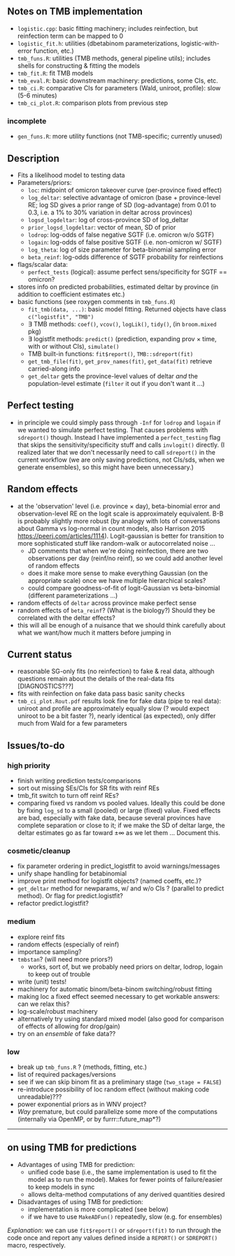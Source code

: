 ## Notes on TMB implementation

- `logistic.cpp`: basic fitting machinery; includes reinfection, but reinfection term can be mapped to 0
- `logistic_fit.h`: utilities (dbetabinom parameterizations, logistic-with-error function, etc.)
- `tmb_funs.R`: utilities (TMB methods, general pipeline utils); includes shells for constructing & fitting the models
- `tmb_fit.R`: fit TMB models
- `tmb_eval.R`: basic downstream machinery: predictions, some CIs, etc.
- `tmb_ci.R`: comparative CIs for parameters (Wald, uniroot, profile): slow (5-6 minutes)
- `tmb_ci_plot.R`: comparison plots from previous step

### incomplete

- `gen_funs.R`: more utility functions (not TMB-specific; currently unused)

## Description

- Fits a likelihood model to testing data
- Parameters/priors: 
   - `loc`: midpoint of omicron takeover curve (per-province fixed effect)
   - `log_deltar`: selective advantage of omicron (base + province-level RE; log SD gives a prior range of SD (log-advantage) from 0.01 to 0.3, i.e. a 1% to 30% variation in deltar across provinces)
   - `logsd_logdeltar`: log of cross-province SD of log_deltar
   - `prior_logsd_logdeltar`: vector of mean, SD of prior
   - `lodrop`: log-odds of false negative SGTF (i.e. omicron w/o SGTF)
   - `logain`: log-odds of false positive SGTF (i.e. non-omicron w/ SGTF)
   - `log_theta`: log of size parameter for beta-binomial sampling error
   - `beta_reinf`: log-odds difference of SGTF probability for reinfections
- flags/scalar data:
   - `perfect_tests` (logical): assume perfect sens/specificity for SGTF == omicron?
- stores info on predicted probabilities, estimated deltar by province (in addition to coefficient estimates etc.)
- basic functions (see roxygen comments in `tmb_funs.R`)
   - `fit_tmb(data, ...)`: basic model fitting. Returned objects have class `c("logistfit", "TMB")`
   - ∃ TMB methods: `coef()`, `vcov()`, `logLik()`, `tidy()`, (in `broom.mixed` pkg)
   - ∃ logistfit methods: `predict()` (prediction, expanding prov × time, with or without CIs), `simulate()`
   - TMB built-in functions: `fit$report()`, `TMB::sdreport(fit)`
   - `get_tmb_file(fit)`, `get_prov_names(fit)`, `get_data(fit)` retrieve carried-along info
   - `get_deltar` gets the province-level values of deltar *and* the population-level estimate (`filter` it out if you don't want it ...)

## Perfect testing

- in principle we could simply pass through `-Inf` for `lodrop` and `logain` if we wanted to simulate perfect testing. That causes problems with `sdreport()` though. Instead I have implemented a `perfect_testing` flag that skips the sensitivity/specificity stuff and calls `invlogit()` directly. (I realized later that we don't necessarily need to call `sdreport()` in the current workflow (we are only saving predictions, not CIs/sds, when we generate ensembles), so this might have been unnecessary.)

## Random effects

- at the 'observation' level (i.e. province × day), beta-binomial error and observation-level RE on the logit scale is approximately equivalent. B-B is probably slightly more robust (by analogy with lots of conversations about Gamma vs log-normal in count models, also Harrison 2015 https://peerj.com/articles/1114). Logit-gaussian is better for transition to more sophisticated stuff like random-walk or autocorrelated noise ...
    - JD comments that when we're doing reinfection, there are two observations per day (reinf/no reinf), so we could add another level of random effects
	- does it make more sense to make everything Gaussian (on the appropriate scale) once we have multiple hierarchical scales?
	- could compare goodness-of-fit of logit-Gaussian vs beta-binomial (different parameterizations ...)
- random effects of `deltar` across province make perfect sense
- random effects of `beta_reinf`? (What is the biology?) Should they be correlated with the deltar effects?
- this will all be enough of a nuisance that we should think carefully about what we want/how much it matters before jumping in

## Current status

- reasonable SG-only fits (no reinfection) to fake & real data, although questions remain about the details of the real-data fits [DIAGNOSTICS???]
- fits with reinfection on fake data pass basic sanity checks
- `tmb_ci_plot.Rout.pdf` results look fine for fake data (pipe to real data): uniroot and profile are approximately equally slow (? would expect uniroot to be a bit faster ?), nearly identical (as expected), only differ much from Wald for a few parameters

## Issues/to-do

### high priority

- finish writing prediction tests/comparisons
- sort out missing SEs/CIs for SR fits with reinf REs
- tmb_fit switch to turn off reinf REs?
- comparing fixed vs random vs pooled values. Ideally this could be done by fixing `log_sd` to a small (pooled) or large (fixed) value. Fixed effects are bad, especially with fake data, because several provinces have complete separation or close to it; if we make the SD of deltar large, the deltar estimates go as far toward ±∞ as we let them ... Document this.

### cosmetic/cleanup

- fix parameter ordering in predict_logistfit to avoid warnings/messages
- unify shape handling for betabinomial
- improve print method for logistfit objects? (named coeffs, etc.)?
- `get_deltar` method for newparams, w/ and w/o CIs ? (parallel to predict method). Or flag for predict.logistfit?
- refactor predict.logistfit?

### medium

- explore reinf fits
- random effects (especially of reinf)
- importance sampling? 
- `tmbstan`? (will need more priors?)
   - works, sort of, but we probably need priors on deltar, lodrop, logain to keep out of trouble
- write (unit) tests!
- machinery for automatic binom/beta-binom switching/robust fitting
- making loc a fixed effect seemed necessary to get workable answers: can we relax this?
- log-scale/robust machinery
- alternatively try using standard mixed model (also good for comparison of effects of allowing for drop/gain)
- try on an *ensemble* of fake data??

### low

- break up `tmb_funs.R` ? (methods, fitting, etc.)
- list of required packages/versions
- see if we can skip binom fit as a preliminary stage (`two_stage = FALSE`)
- re-introduce possibility of loc random effect (without making code unreadable)???
- power exponential priors as in WNV project?
- *Way* premature, but could parallelize some more of the computations (internally via OpenMP, or by furrr::future_map*?)
 
----

## on using TMB for predictions

- Advantages of using TMB for prediction:
   - unified code base (i.e., the same implementation is used to fit the model as to run the model). Makes for fewer points of failure/easier to keep models in sync
   - allows delta-method computations of any derived quantities desired
- Disadvantages of using TMB for prediction:
   - implementation is more complicated (see below)
   - if we have to use `MakeADFun()` repeatedly, slow (e.g. for ensembles)
   
*Explanation*: we can use `fit$report()` or `sdreport(fit)` to run through the code once and report any values defined inside a `REPORT()` or `SDREPORT()` macro, respectively. 
